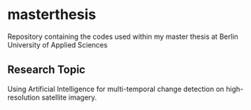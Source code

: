 # masterthesis
Repository containing the codes used within my master thesis at Berlin University of Applied Sciences

## Research Topic
Using Artificial Intelligence for multi-temporal change detection on high-resolution satellite imagery.